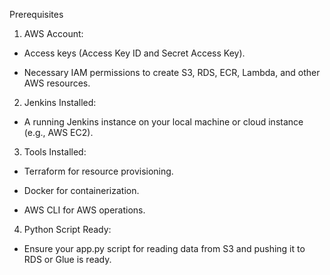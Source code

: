 Prerequisites

1.  AWS Account:

-   Access keys (Access Key ID and Secret Access Key).

-   Necessary IAM permissions to create S3, RDS, ECR, Lambda, and other
    AWS resources.

2.  Jenkins Installed:

-   A running Jenkins instance on your local machine or cloud instance
    (e.g., AWS EC2).

3.  Tools Installed:

-   Terraform for resource provisioning.

-   Docker for containerization.

-   AWS CLI for AWS operations.

4.  Python Script Ready:

-   Ensure your app.py script for reading data from S3 and pushing it to
    RDS or Glue is ready.
